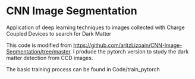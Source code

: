 # CNN Image Segmentation

Application of deep learning techniques to images collected with Charge Coupled Devices to search for Dark Matter

This code is modified from https://github.com/aritzLizoain/CNN-Image-Segmentation/tree/master. I produce the pytorch version to study the dark matter detection from CCD images.

The basic training process can be found in Code/train_pytorch
